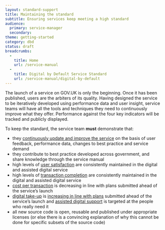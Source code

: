 ```yaml
---
layout: standard-support
title: Maintaining the standard
subtitle: Ensuring services keep meeting a high standard
audience:
  primary: service-manager
  secondary:
theme: getting-started
category: dbd
status: draft
breadcrumbs:
  -
    title: Home
    url: /service-manual
  -
    title: Digital by Default Service Standard
    url: /service-manual/digital-by-default
---
```


The launch of a service on GOV.UK is only the beginning. Once it has been published, users are the arbiters of its quality. Having designed the service to be iteratively developed using performance data and user insight, service teams will have all the tools and techniques they need to continuously improve what they offer. Performance against the four key indicators will be tracked and publicly displayed.

To keep the standard, the service team **must** demonstrate that:

- they [continuously update and improve the service](/service-manual/agile/continuous-delivery.html) on the basis of user feedback, performance data, changes to best practice and service demand
- they contribute to best practice developed across government, and share knowledge through the service manual
- high levels of [user satisfaction](/service-manual/measurement/user-satisfaction.html) are consistently maintained in the digital and assisted digital service
- high levels of [transaction completion](/service-manual/measurement/completion-rate.html) are consistently maintained in the digital and assisted digital service
- [cost per transaction](/service-manual/measurement/cost-per-transaction.html) is decreasing in line with plans submitted ahead of the service’s launch
- [digital take-up](/service-manual/measurement/digital-takeup.html) is [increasing in line with plans](/service-manual/communications/increasing-digital-takeup.html) submitted ahead of the service’s launch and [assisted digital support](/service-manual/assisted-digital) is targeted at the people who really need it
- all new source code is open, reusable and published under appropriate licenses (or else there is a convincing explanation of why this cannot be done for specific subsets of the source code)
